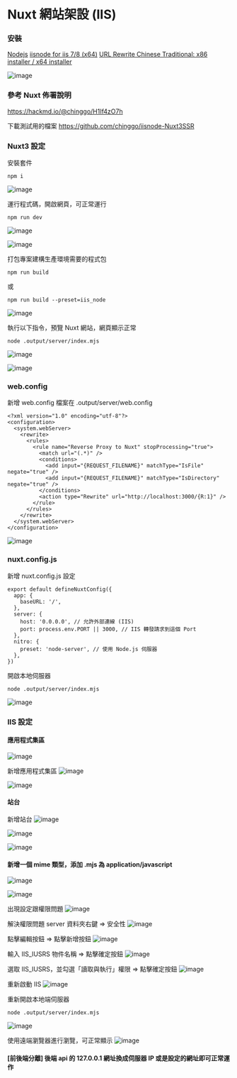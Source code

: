 # Nuxt 網站架設 (IIS)

### 安裝

[Nodejs](https://nodejs.org/en)
[iisnode for iis 7/8 (x64)](https://github.com/azure/iisnode/wiki/iisnode-releases)
[URL Rewrite Chinese Traditional: x86 installer / x64 installer](https://iis-umbraco.azurewebsites.net/downloads/microsoft/url-rewrite)

![image](https://hackmd.io/_uploads/BkUyaZNYkl.png)

### 參考 Nuxt 佈署說明

https://hackmd.io/@chinggo/H1If4zO7h

下載測試用的檔案
https://github.com/chinggo/iisnode-Nuxt3SSR

### Nuxt3 設定

安裝套件

```
npm i
```

![image](https://hackmd.io/_uploads/ryNgevmtyx.png)

運行程式碼，開啟網頁，可正常運行

```
npm run dev
```

![image](https://hackmd.io/_uploads/Sk9CewXF1x.png)

![image](https://hackmd.io/_uploads/HkDZ-PXFJg.png)

打包專案建構生產環境需要的程式包

```
npm run build
```

或

```
npm run build --preset=iis_node
```

![image](https://hackmd.io/_uploads/BJgkGewFyg.png)

執行以下指令，預覽 Nuxt 網站，網頁顯示正常

```
node .output/server/index.mjs
```

![image](https://hackmd.io/_uploads/B1TjWDmtJe.png)

![image](https://hackmd.io/_uploads/B1ApbDmKye.png)

### web.config

新增 web.config 檔案在 .output/server/web.config

```
<?xml version="1.0" encoding="utf-8"?>
<configuration>
  <system.webServer>
    <rewrite>
      <rules>
        <rule name="Reverse Proxy to Nuxt" stopProcessing="true">
          <match url="(.*)" />
          <conditions>
            <add input="{REQUEST_FILENAME}" matchType="IsFile" negate="true" />
            <add input="{REQUEST_FILENAME}" matchType="IsDirectory" negate="true" />
          </conditions>
          <action type="Rewrite" url="http://localhost:3000/{R:1}" />
        </rule>
      </rules>
    </rewrite>
  </system.webServer>
</configuration>

```

![image](https://hackmd.io/_uploads/rkTWGxDtJl.png)

### nuxt.config.js

新增 nuxt.config.js 設定

```
export default defineNuxtConfig({
  app: {
    baseURL: '/',
  },
  server: {
    host: '0.0.0.0', // 允許外部連線 (IIS)
    port: process.env.PORT || 3000, // IIS 轉發請求到這個 Port
  },
  nitro: {
    preset: 'node-server', // 使用 Node.js 伺服器
  },
})
```

開啟本地伺服器

```
node .output/server/index.mjs
```

![image](https://hackmd.io/_uploads/BymBGxDt1l.png)

### IIS 設定

#### 應用程式集區

![image](https://hackmd.io/_uploads/Sy2oMvmKkl.png)

新增應用程式集區
![image](https://hackmd.io/_uploads/H1_U7wQY1x.png)

![image](https://hackmd.io/_uploads/rkDO7PXYye.png)

#### 站台

新增站台
![image](https://hackmd.io/_uploads/rJFwVvmFJg.png)

![image](https://hackmd.io/_uploads/SJ19Evmt1e.png)

![image](https://hackmd.io/_uploads/ByuCzewtJe.png)

#### 新增一個 mime 類型，添加 .mjs 為 application/javascript

![image](https://hackmd.io/_uploads/HkGjQlwF1e.png)

![image](https://hackmd.io/_uploads/rJcwnbNFJl.png)

出現設定跟權限問題
![image](https://hackmd.io/_uploads/HJzfyM4YJg.png)

解決權限問題
server 資料夾右鍵 => 安全性
![image](https://hackmd.io/_uploads/SkVMUw7F1e.png)

點擊編輯按鈕 => 點擊新增按鈕
![image](https://hackmd.io/_uploads/BJUUUwQKyl.png)

輸入 IIS_IUSRS 物件名稱 => 點擊確定按鈕
![image](https://hackmd.io/_uploads/r1zyDvQKke.png)

選取 IIS_IUSRS，並勾選「讀取與執行」權限 => 點擊確定按鈕
![image](https://hackmd.io/_uploads/B1IHPw7tkx.png)

重新啟動 IIS
![image](https://hackmd.io/_uploads/SJieVxPKye.png)

重新開啟本地端伺服器

```
node .output/server/index.mjs
```

![image](https://hackmd.io/_uploads/H157ElvFyg.png)

使用遠端瀏覽器進行瀏覽，可正常顯示
![image](https://hackmd.io/_uploads/H18q4xvYJx.png)

#### [前後端分離] 後端 api 的 127.0.0.1 網址換成伺服器 IP 或是設定的網址即可正常運作
